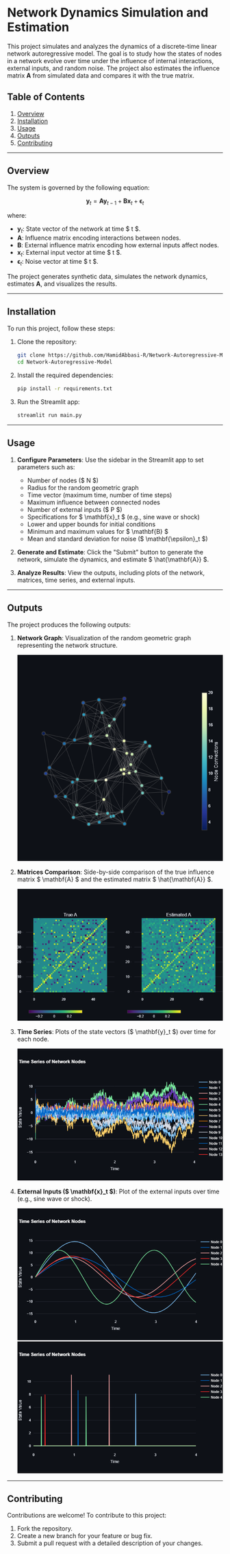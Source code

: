 # Network Dynamics Simulation and Estimation

This project simulates and analyzes the dynamics of a discrete-time linear network autoregressive model. The goal is to study how the states of nodes in a network evolve over time under the influence of internal interactions, external inputs, and random noise. The project also estimates the influence matrix $\mathbf{A}$ from simulated data and compares it with the true matrix.

## Table of Contents
1. [Overview](#overview)
2. [Installation](#installation)
3. [Usage](#usage)
4. [Outputs](#outputs)
5. [Contributing](#contributing)


---

## Overview

The system is governed by the following equation:

$$\mathbf{y}_t = \mathbf{A} \mathbf{y}_{t-1} + \mathbf{B} \mathbf{x}_t + \mathbf{\epsilon}_t$$

where:
- $\mathbf{y}_t$: State vector of the network at time $ t $.
- $\mathbf{A}$: Influence matrix encoding interactions between nodes.
- $\mathbf{B}$: External influence matrix encoding how external inputs affect nodes.
- $\mathbf{x}_t$: External input vector at time $ t $.
- $\mathbf{\epsilon}_t$: Noise vector at time $ t $.

The project generates synthetic data, simulates the network dynamics, estimates $\mathbf{A}$, and visualizes the results.

---

## Installation

To run this project, follow these steps:

1. Clone the repository:
   ```bash
   git clone https://github.com/HamidAbbasi-R/Network-Autoregressive-Model.git
   cd Network-Autoregressive-Model
   ```

2. Install the required dependencies:
   ```bash
   pip install -r requirements.txt
   ```

3. Run the Streamlit app:
   ```bash
   streamlit run main.py
   ```

---

## Usage

1. **Configure Parameters**:
   Use the sidebar in the Streamlit app to set parameters such as:
   - Number of nodes ($ N $)
   - Radius for the random geometric graph
   - Time vector (maximum time, number of time steps)
   - Maximum influence between connected nodes
   - Number of external inputs ($ P $)
   - Specifications for $ \mathbf{x}_t $ (e.g., sine wave or shock)
   - Lower and upper bounds for initial conditions
   - Minimum and maximum values for $ \mathbf{B} $
   - Mean and standard deviation for noise ($ \mathbf{\epsilon}_t $)

2. **Generate and Estimate**:
   Click the "Submit" button to generate the network, simulate the dynamics, and estimate $ \hat{\mathbf{A}} $.

3. **Analyze Results**:
   View the outputs, including plots of the network, matrices, time series, and external inputs.

---

## Outputs

The project produces the following outputs:

1. **Network Graph**:
   Visualization of the random geometric graph representing the network structure.

   ![Network Graph](imgs/graph.png)

2. **Matrices Comparison**:
   Side-by-side comparison of the true influence matrix $ \mathbf{A} $ and the estimated matrix $ \hat{\mathbf{A}} $.

   ![Matrices Comparison](imgs/A_matrix.png)

3. **Time Series**:
   Plots of the state vectors ($ \mathbf{y}_t $) over time for each node.

   ![Time Series](imgs/time_series.png)

4. **External Inputs ($ \mathbf{x}_t $)**:
   Plot of the external inputs over time (e.g., sine wave or shock).

   ![External Inputs](imgs/x_t_sine.png)
   ![External Inputs](imgs/x_t_shock.png)


---

## Contributing

Contributions are welcome! To contribute to this project:

1. Fork the repository.
2. Create a new branch for your feature or bug fix.
3. Submit a pull request with a detailed description of your changes.
